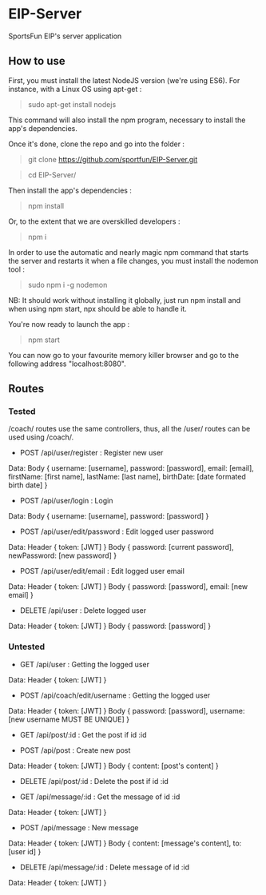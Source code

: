 # EIP-Server
SportsFun EIP's server application

## How to use
First, you must install the latest NodeJS version (we're using ES6).
For instance, with a Linux OS using apt-get :
> sudo apt-get install nodejs

This command will also install the npm program, necessary to install the app's dependencies.

Once it's done, clone the repo and go into the folder :
> git clone https://github.com/sportfun/EIP-Server.git

> cd EIP-Server/

Then install the app's dependencies :
> npm install

Or, to the extent that we are overskilled developers :
> npm i

In order to use the automatic and nearly magic npm command that starts the server and restarts it when a file changes, you must install the nodemon tool :
> sudo npm i -g nodemon

NB: It should work without installing it globally, just run npm install and when using npm start, npx should be able to handle it.

You're now ready to launch the app :
> npm start

You can now go to your favourite memory killer browser and go to the following address "localhost:8080".

## Routes

### Tested

/coach/ routes use the same controllers, thus, all the /user/ routes can be used using /coach/.

* POST /api/user/register : Register new user

 Data: Body { username: [username], password: [password], email: [email], firstName: [first name], lastName: [last name], birthDate: [date formated birth date] }
 
* POST /api/user/login : Login

 Data: Body { username: [username], password: [password] }
 
* POST /api/user/edit/password : Edit logged user password

 Data: Header { token: [JWT] } Body { password: [current password], newPassword: [new password] }
 
* POST /api/user/edit/email : Edit logged user email

 Data: Header { token: [JWT] } Body { password: [password], email: [new email] }
 

* DELETE /api/user : Delete logged user

 Data: Header { token: [JWT] } Body { password: [password] }
 
### Untested

* GET /api/user : Getting the logged user

 Data: Header { token: [JWT] }

* POST /api/coach/edit/username : Getting the logged user

 Data: Header { token: [JWT] } Body { password: [password], username: [new username MUST BE UNIQUE] }
 
* GET /api/post/:id : Get the post if id :id

* POST /api/post : Create new post

 Data: Header { token: [JWT] } Body { content: [post's content] }

* DELETE /api/post/:id : Delete the post if id :id

* GET /api/message/:id : Get the message of id :id

 Data: Header { token: [JWT] }
 
* POST /api/message : New message

 Data: Header { token: [JWT] } Body { content: [message's content], to: [user id] }

* DELETE /api/message/:id : Delete message of id :id

 Data: Header { token: [JWT] }
